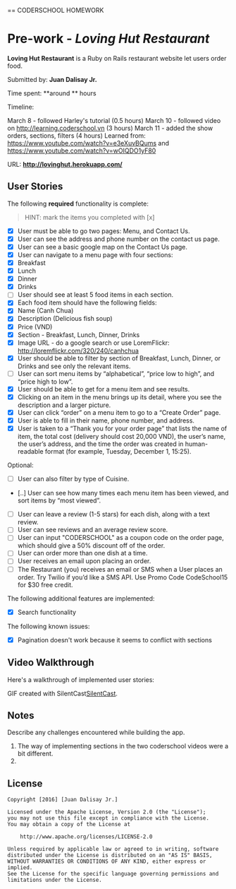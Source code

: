 == CODERSCHOOL HOMEWORK

# Pre-work - *Loving Hut Restaurant*

**Loving Hut Restaurant** is a Ruby on Rails restaurant website let users order food.

Submitted by: **Juan Dalisay Jr.**

Time spent: **around ** hours 

Timeline:

March 8 - followed Harley's tutorial (0.5 hours)
March 10 - followed video on http://learning.coderschool.vn (3 hours)
March 11 - added the show orders, sections, filters (4 hours)
Learned from: https://www.youtube.com/watch?v=e3eXuvBQums and
https://www.youtube.com/watch?v=wOIQDO1yF80

URL: **http://lovinghut.herokuapp.com/**

## User Stories

The following **required** functionality is complete:

> HINT: mark the items you completed with [x]

* [X] User must be able to go two pages: Menu, and Contact Us.
* [X] User can see the address and phone number on the contact us page.
* [X] User can see a basic google map on the Contact Us page.
* [X] User can navigate to a menu page with four sections:
* [X] Breakfast
* [X] Lunch
* [X] Dinner
* [X] Drinks
* [ ] User should see at least 5 food items in each section.
* [X] Each food item should have the following fields:
* [X] Name (Canh Chua)
* [X] Description (Delicious fish soup)
* [X] Price (VND)
* [X] Section - Breakfast, Lunch, Dinner, Drinks
* [X] Image URL - do a google search or use LoremFlickr: http://loremflickr.com/320/240/canhchua
* [X] User should be able to filter by section of Breakfast, Lunch, Dinner, or Drinks and see only the relevant items.
* [ ] User can sort menu items by “alphabetical”, “price low to high”, and “price high to low”.
* [X] User should be able to get for a menu item and see results.
* [X] Clicking on an item in the menu brings up its detail, where you see the description and a larger picture.
* [X] User can click “order” on a menu item to go to a “Create Order” page.
* [X] User is able to fill in their name, phone number, and address.
* [X] User is taken to a “Thank you for your order page” that lists the name of item, the total cost (delivery should cost 20,000 VND), the user’s name, the user’s address, and the time the order was created in human-readable format (for example, Tuesday, December 1, 15:25).

Optional:

* [ ] User can also filter by type of Cuisine.
* [..] User can see how many times each menu item has been viewed, and sort items by “most viewed”.
* [ ] User can leave a review (1-5 stars) for each dish, along with a text review.
* [ ] User can see reviews and an average review score.
* [ ] User can input "CODERSCHOOL" as a coupon code on the order page, which should give a 50% discount off of the order.
* [ ] User can order more than one dish at a time.
* [ ] User receives an email upon placing an order.
* [ ] The Restaurant (you) receives an email or SMS when a User places an order. Try Twilio if you’d like a SMS API. Use Promo Code CodeSchool15 for $30 free credit.

The following additional features are implemented:

* [X] Search functionality

The following known issues:

* [X] Pagination doesn't work because it seems to conflict with sections

## Video Walkthrough 

Here's a walkthrough of implemented user stories:

GIF created with SilentCast[SilentCast](https://github.com/colinkeenan/silentcast).

## Notes

Describe any challenges encountered while building the app.

1. The way of implementing sections in the two coderschool videos were a bit different.
2. 

## License

    Copyright [2016] [Juan Dalisay Jr.]

    Licensed under the Apache License, Version 2.0 (the "License");
    you may not use this file except in compliance with the License.
    You may obtain a copy of the License at

        http://www.apache.org/licenses/LICENSE-2.0

    Unless required by applicable law or agreed to in writing, software
    distributed under the License is distributed on an "AS IS" BASIS,
    WITHOUT WARRANTIES OR CONDITIONS OF ANY KIND, either express or implied.
    See the License for the specific language governing permissions and
    limitations under the License.